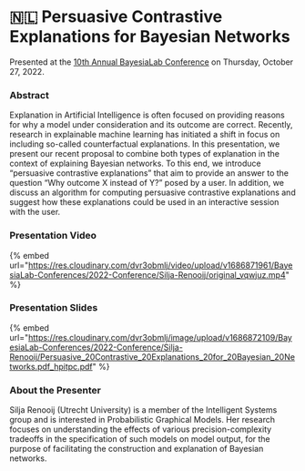 # 🇳🇱 Persuasive Contrastive Explanations for Bayesian Networks

Presented at the [10th Annual BayesiaLab Conference](./) on Thursday, October 27, 2022.

### Abstract&#x20;

Explanation in Artificial Intelligence is often focused on providing reasons for why a model under consideration and its outcome are correct. Recently, research in explainable machine learning has initiated a shift in focus on including so-called counterfactual explanations. In this presentation, we present our recent proposal to combine both types of explanation in the context of explaining Bayesian networks. To this end, we introduce “persuasive contrastive explanations” that aim to provide an answer to the question “Why outcome X instead of Y?” posed by a user. In addition, we discuss an algorithm for computing persuasive contrastive explanations and suggest how these explanations could be used in an interactive session with the user.

### Presentation Video

{% embed url="https://res.cloudinary.com/dvr3obmlj/video/upload/v1686871961/BayesiaLab-Conferences/2022-Conference/Silja-Renooij/original_vqwjuz.mp4" %}

### Presentation Slides

{% embed url="https://res.cloudinary.com/dvr3obmlj/image/upload/v1686872109/BayesiaLab-Conferences/2022-Conference/Silja-Renooij/Persuasive_20Contrastive_20Explanations_20for_20Bayesian_20Networks.pdf_hpitpc.pdf" %}

### About the Presenter&#x20;

Silja Renooij (Utrecht University) is a member of the Intelligent Systems group and is interested in Probabilistic Graphical Models. Her research focuses on understanding the effects of various precision-complexity tradeoffs in the specification of such models on model output, for the purpose of facilitating the construction and explanation of Bayesian networks.
